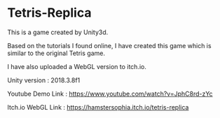 # Tetris-Replica
 This is a game created by Unity3d. 
 
 Based on the tutorials I found online, I have created this game which is similar to the original Tetris game.
 
 I have also uploaded a WebGL version to itch.io.

Unity version : 2018.3.8f1

Youtube Demo Link : https://www.youtube.com/watch?v=JphC8rd-zYc

Itch.io WebGL Link : https://hamstersophia.itch.io/tetris-replica
